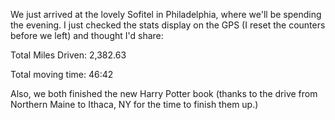 <!--
.. title: Eastern Vacation Journal, Stats Update
.. date: 2007/07/25 13:37
.. slug: index
.. tags:
.. link:
.. description:
-->

We just arrived at the lovely Sofitel in Philadelphia, where we'll be spending the evening. I just checked the stats display on the GPS (I reset the counters before we left) and thought I'd share:

Total Miles Driven: 2,382.63

Total moving time: 46:42

Also, we both finished the new Harry Potter book (thanks to the drive from Northern Maine to Ithaca, NY for the time to finish them up.)

